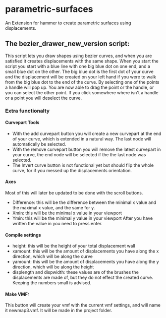 # parametric-surfaces
An Extension for hammer to create parametric surfaces using displacements.

## The bezier_drawer_new_version script:
This script lets you draw shapes using bezier curves, and when you are satisfied it creates displacements with the same shape.
When you start the script you start with a blue line with one big blue dot on one end, and a small blue dot on the other. The big blue dot is the first dot of your curve and the displacement will be created on your left hand if you were to walk from the big blue dot to the end of the curve. By selecting one of the points a handle will pop up. You are now able to drag the point or the handle, or you can select the other point. If you click somewhere where isn't a handle or a point you will deselect the curve.

### Extra functionalty
#### Curvepart Tools
* With the add curvepart button you will create a new curvepart at the end of your curve, which is extended in a natural way. The last node will automatically be selected.
* With the remove curvepart button you will remove the latest curvepart in your curve, the end node will be selected if the the last node was selected.
* The Invert curve button is not functional yet but should flip the whole curve, for if you messed up the displacements orientation.

#### Axes
Most of this will later be updated to be done with the scroll buttons.
* Difference: this will be the difference between the minimal x value and the maximal x value, and the same for y.
* Xmin: this will be the minimal x value in your viewport
* Ymin:  this will be the minimal y value in your viewport
After you have written the value in you need to press enter.

#### Compile settings
* height: this will be the height of your total displacement wall
* xamount: this will be the amount of displacements you have along the x direction, which will be along the curve
* yamount: this will be the amount of displacements you have along the y direction, which will be along the height
* displength and dispwidth: these values are of the brushes the displacements are made of, but they do not effect the created curve. Keeping the numbers small is advised.

#### Make VMF:
This button will create your vmf with the current vmf settings, and will name it newmap3.vmf. It will be made in the project folder.
